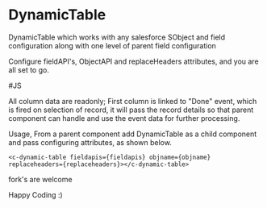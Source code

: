 # DynamicTable

DynamicTable which works with any salesforce SObject and field configuration along with one level of parent field configuration

Configure fieldAPI's, ObjectAPI and replaceHeaders attributes, and you are all set to go.

#JS

All column data are readonly; First column is linked to "Done" event, which is fired on selection of record, it will pass the record details so that parent component can handle and use the event data for further processing.

Usage,
From a parent component add DynamicTable as a child component and pass configuring attributes, as shown below.
	
	<c-dynamic-table fieldapis={fieldapis} objname={objname} replaceheaders={replaceheaders}></c-dynamic-table>
	
	
fork's are welcome

Happy Coding :)